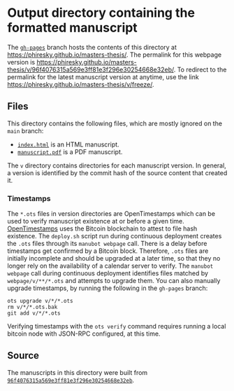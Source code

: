 # Output directory containing the formatted manuscript

The [`gh-pages`](https://github.com/phiresky/masters-thesis/tree/gh-pages) branch hosts the contents of this directory at <https://phiresky.github.io/masters-thesis/>.
The permalink for this webpage version is <https://phiresky.github.io/masters-thesis/v/96f4076315a569e3ff81e3f296e30254668e32eb/>.
To redirect to the permalink for the latest manuscript version at anytime, use the link <https://phiresky.github.io/masters-thesis/v/freeze/>.

## Files

This directory contains the following files, which are mostly ignored on the `main` branch:

+ [`index.html`](index.html) is an HTML manuscript.
+ [`manuscript.pdf`](manuscript.pdf) is a PDF manuscript.

The `v` directory contains directories for each manuscript version.
In general, a version is identified by the commit hash of the source content that created it.

### Timestamps

The `*.ots` files in version directories are OpenTimestamps which can be used to verify manuscript existence at or before a given time.
[OpenTimestamps](https://opentimestamps.org/) uses the Bitcoin blockchain to attest to file hash existence.
The `deploy.sh` script run during continuous deployment creates the `.ots` files through its `manubot webpage` call.
There is a delay before timestamps get confirmed by a Bitcoin block.
Therefore, `.ots` files are initially incomplete and should be upgraded at a later time, so that they no longer rely on the availability of a calendar server to verify.
The `manubot webpage` call during continuous deployment identifies files matched by `webpage/v/**/*.ots` and attempts to upgrade them.
You can also manually upgrade timestamps, by running the following in the `gh-pages` branch:

```shell
ots upgrade v/*/*.ots
rm v/*/*.ots.bak
git add v/*/*.ots
```

Verifying timestamps with the `ots verify` command requires running a local bitcoin node with JSON-RPC configured, at this time.

## Source

The manuscripts in this directory were built from
[`96f4076315a569e3ff81e3f296e30254668e32eb`](https://github.com/phiresky/masters-thesis/commit/96f4076315a569e3ff81e3f296e30254668e32eb).
